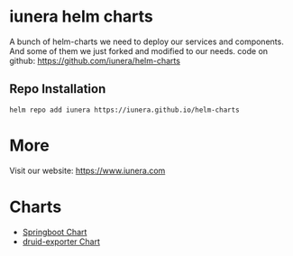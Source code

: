 # iunera helm charts
A bunch of helm-charts we need to deploy our services and components. And some of them we just forked and modified to our needs. 
code on github: https://github.com/iunera/helm-charts

## Repo Installation
````
helm repo add iunera https://iunera.github.io/helm-charts
````

# More
Visit our website:
https://www.iunera.com

# Charts
* [Springboot Chart](charts/springboot/README.md)
* [druid-exporter Chart](https://github.com/iunera/druid-exporter/README.md)
